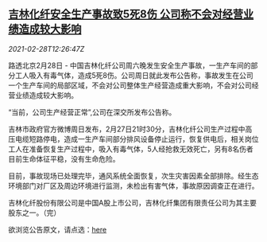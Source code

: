 <!--1614516906000-->
[吉林化纤安全生产事故致5死8伤 公司称不会对经营业绩造成较大影响](https://cn.reuters.com/article/jilin-position-gas-accident-0228-idCNKCS2AS0BT)
------

<div><i>2021-02-28T12:26:47Z</i></div><p>路透北京2月28日 - 中国吉林化纤公司周六晚发生安全生产事故，一生产车间的部分工人吸入有毒气体，造成5死8伤。公司周日就此发布公告称，事故发生在公司一个生产车间的局部区域，不会对公司整体生产经营造成重大影响，不会对公司经营业绩造成较大影响。</p><p>“当前，公司生产经营正常”,公司在深交所发布公告称。</p><p>吉林市政府官方微博周日发布，2月27日21时30分，吉林化纤公司生产过程中高压电缆短路停电，造成一生产车间部分排风设备停止运行，恢复供电后，相关岗位工人在准备恢复生产过程中，吸入有毒气体，5人经抢救无效死亡，另有8名伤者目前生命体征平稳，没有生命危险。</p><p>目前，事故现场已处理完毕，通风系统全面恢复，次生灾害因素全部排除。经生态环境部门对厂区及周边环境进行监测，未检出有害气体，事故原因调查正在进行。</p><p>吉林化纤股份有限公司是中国A股上市公司，吉林化纤集团有限责任公司为其主要股东之一。（完）</p><p>欲浏览公告原文，请点选：<a href="http://www.szse.cn/disclosure/listed/bulletinDetail/index.html?ab0e0082-5494-4288-9179-e960af7cb8c3">here</a></p>
